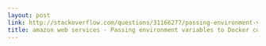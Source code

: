 ```yaml
---
layout: post
link: http://stackoverflow.com/questions/31166277/passing-environment-variables-to-docker-containers
title: amazon web services - Passing environment variables to Docker containers - Stack Overflow
---
```

